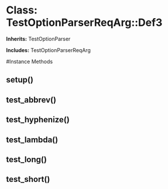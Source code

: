 # Class: TestOptionParserReqArg::Def3
**Inherits:** TestOptionParser
    
**Includes:** TestOptionParserReqArg
  




#Instance Methods
## setup() [](#method-i-setup)

## test_abbrev() [](#method-i-test_abbrev)

## test_hyphenize() [](#method-i-test_hyphenize)

## test_lambda() [](#method-i-test_lambda)

## test_long() [](#method-i-test_long)

## test_short() [](#method-i-test_short)

